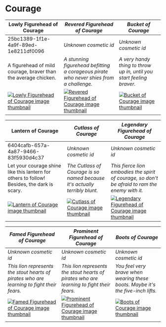 # Courage

| Lowly Figurehead of Courage | *Revered Figurehead of Courage* | *Bucket of Courage* |
| --------------------------- | ------------------------------- | ------------------- |
| 25bc1389-1f1e-4a9f-89ed-1e8211df0096 | *Unknown cosmetic id* | *Unknown cosmetic id* |
| A figurehead of mild courage, braver than the average chicken. | *A stunning figurehead befitting a corageous pirate who never shies from a challenge.* | *A very handy thing to throw up in, until you start feeling braver.* |
| [![Lowly Figurehead of Courage image thumbnail](https://seaofthieves.wiki.gg/images/e/e8/Lowly_Figurehead_of_Courage.png)](https://seaofthieves.wiki.gg/wiki/Lowly_Figurehead_of_Courage) | [![*Revered Figurehead of Courage* image thumbnail](https://cdn.merciasquill.com/images/67035fed8ad30bf0035179c4)](https://seaofthieves.wiki.gg/wiki/Revered_Figurehead_of_Courage) | [![*Bucket of Courage* image thumbnail](https://cdn.merciasquill.com/images/67035fed8ad30bf0035179c4)](https://seaofthieves.wiki.gg/wiki/Bucket_of_Courage) |

| Lantern of Courage | *Cutlass of Courage* | *Legendary Figurehead of Courage* |
| ------------------ | -------------------- | --------------------------------- |
| 6404cafb-657a-4a87-9466-83f5930d4c37 | *Unknown cosmetic id* | *Unknown cosmetic id* |
| Let your courage shine like this lantern for others to follow! Besides, the dark is scary. | *The Cutlass of Courage is so named because it's actually terribly blunt.* | *This fierce lion embodies the spirit of courage, so don't be afraid to ram the enemy with it.* |
| [![Lantern of Courage image thumbnail](https://seaofthieves.wiki.gg/images/b/b2/Lantern_of_Courage.png)](https://seaofthieves.wiki.gg/wiki/Lantern_of_Courage) | [![*Cutlass of Courage* image thumbnail](https://cdn.merciasquill.com/images/67035fed8ad30bf0035179c4)](https://seaofthieves.wiki.gg/wiki/Cutlass_of_Courage) | [![*Legendary Figurehead of Courage* image thumbnail](https://cdn.merciasquill.com/images/67035fed8ad30bf0035179c4)](https://seaofthieves.wiki.gg/wiki/Legendary_Figurehead_of_Courage) |

| *Famed Figurehead of Courage* | *Prominent Figurehead of Courage* | *Boots of Courage* |
| ----------------------------- | --------------------------------- | ------------------ |
| *Unknown cosmetic id* | *Unknown cosmetic id* | *Unknown cosmetic id* |
| *This lion represents the stout hearts of pirates who are learning to fight their fears.* | *This lion represents the stout hearts of pirates who are learning to fight their fears.* | *You feel very brave when wearing these boots. Maybe it's the five-inch lifts.* |
| [![*Famed Figurehead of Courage* image thumbnail](https://cdn.merciasquill.com/images/67035fed8ad30bf0035179c4)](https://seaofthieves.wiki.gg/wiki/Famed_Figurehead_of_Courage) | [![*Prominent Figurehead of Courage* image thumbnail](https://cdn.merciasquill.com/images/67035fed8ad30bf0035179c4)](https://seaofthieves.wiki.gg/wiki/Prominent_Figurehead_of_Courage) | [![*Boots of Courage* image thumbnail](https://cdn.merciasquill.com/images/67035fed8ad30bf0035179c4)](https://seaofthieves.wiki.gg/wiki/Boots_of_Courage) |
